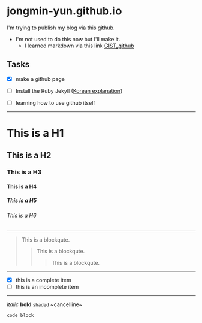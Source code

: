 # jongmin-yun.github.io
I'm trying to publish my blog via this github.

* I'm not used to do this now but I'll make it.
  * I learned markdown via this link [GIST_github](https://gist.github.com/ihoneymon/652be052a0727ad59601)

## Tasks
* [x] make a github page
* [ ] Install the Ruby Jekyll ([Korean explanation](https://gmlwjd9405.github.io/2017/10/06/Jekyll-github.io-blog-1.html))
* [ ] learning how to use github itself


---
# This is a H1
## This is a H2
### This is a H3
#### This is a H4
##### This is a H5
###### This is a H6
---
> This is a blockqute.
>> This is a blockqute.
>>> This is a blockqute.
---
- [x] this is a complete item
- [ ] this is an incomplete item
---
*italic* **bold** `shaded` ~cancelline~
```
code block
```
